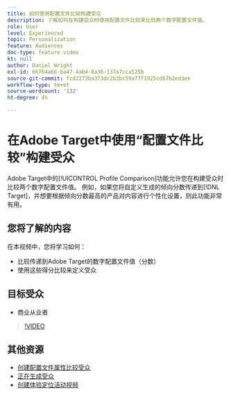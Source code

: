 ```yaml
---
title: 如何使用配置文件比较构建受众
description: 了解如何在构建受众时使用配置文件比较来比较两个数字配置文件值。
role: User
level: Experienced
topic: Personalization
feature: Audiences
doc-type: feature video
kt: null
author: Daniel Wright
exl-id: 66764a66-ba47-4ab4-8a36-137a7cca525b
source-git-commit: fcd2273ba373dc2b3bc59a77f1925cdb7b2ed3ee
workflow-type: tm+mt
source-wordcount: '132'
ht-degree: 4%

---
```


# 在Adobe Target中使用“配置文件比较”构建受众

Adobe Target中的[!UICONTROL Profile Comparison]功能允许您在构建受众时比较两个数字配置文件值。 例如，如果您将自定义生成的倾向分数传递到[!DNL Target]，并想要根据倾向分数最高的产品对内容进行个性化设置，则此功能非常有用。

## 您将了解的内容

在本视频中，您将学习如何：

* 比较传递到Adobe Target的数字配置文件值（分数）
* 使用这些得分比较来定义受众

## 目标受众

* 商业从业者

>[!VIDEO](https://video.tv.adobe.com/v/328065/?quality=12&captions=chi_hans)

## 其他资源

* [创建配置文件属性比较受众](https://experienceleague.adobe.com/docs/target/using/audiences/create-audiences/creating-a-profile-attribute-comparison-audience.html?lang=zh-Hans)
* [正在生成受众](https://experienceleague.adobe.com/docs/target/using/audiences/create-audiences/create-audience.html?lang=zh-Hans)
* [创建体验定位活动视频](../activities/create-experience-targeting-activities.md)
